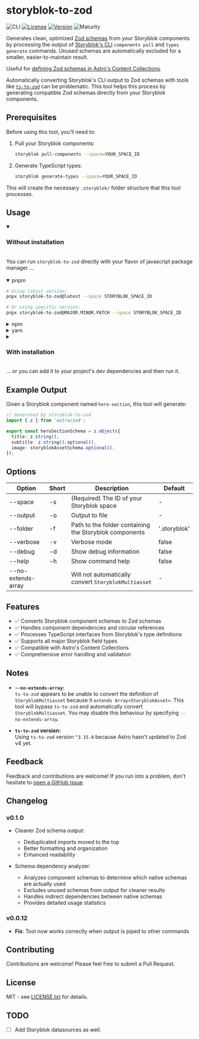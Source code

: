 # storyblok-to-zod

![CLI](https://img.shields.io/badge/CLI-grey?logo=npm)
[![License](https://img.shields.io/npm/l/storyblok-to-zod?label=license&color=blue)](https://github.com/romainpi/storyblok-to-zod/blob/main/LICENSE.txt)
[![Version](https://img.shields.io/npm/v/storyblok-to-zod?logo=npm)](https://npmjs.org/package/storyblok-to-zod)
![Maturity](https://img.shields.io/github/created-at/romainpi/storyblok-to-zod?label=born)

Generates clean, optimized [Zod schemas][zod] from your Storyblok components by processing the output of [Storyblok's
CLI][storyblok-cli] `components pull` and `types generate` commands. Unused schemas are automatically excluded for a
smaller, easier-to-maintain result.

Useful for [defining Zod schemas in Astro's Content Collections][astro-collection-schema].

Automatically converting Storyblok's CLI output to Zod schemas with tools like [`ts-to-zod`] can be problematic. This
tool helps this process by generating compatible Zod schemas directly from your Storyblok components.

## Prerequisites

Before using this tool, you'll need to:

1. Pull your Storyblok components:

   ```sh
   storyblok pull-components --space=YOUR_SPACE_ID
   ```

2. Generate TypeScript types:

   ```sh
   storyblok generate-types --space=YOUR_SPACE_ID
   ```

This will create the necessary `.storyblok/` folder structure that this tool processes.

## Usage

<details open>
  <summary>
    <h3>Without installation</h3><br/>
    You can run <code>storyblok-to-zod</code> directly with your flavor of javascript package manager ...
  </summary>
  <br/>
  <details open>
  <summary>pnpm</summary>

  ```sh
  # Using latest version:
  pnpx storyblok-to-zod@latest --space STORYBLOK_SPACE_ID

  # Or using specific version:
  pnpx storyblok-to-zod@MAJOR.MINOR.PATCH --space STORYBLOK_SPACE_ID
  ```
  </details>
  <details>
  <summary>npm</summary>

  ```sh
  # Using latest version:
  npx storyblok-to-zod@latest --space STORYBLOK_SPACE_ID
  
  # Or using specific version:
  npx storyblok-to-zod@MAJOR.MINOR.PATCH --space STORYBLOK_SPACE_ID
  ```
  </details>
  <details>
  <summary>yarn</summary>

  ```sh
  yarn dlx storyblok-to-zod --space STORYBLOK_SPACE_ID
  ```
  </details>
</details>

<details>
  <summary>
    <h3>With installation</h3><br/>
    ... or you can add it to your project's dev dependencies and then run it.
  </summary>

  #### Installing

  <details open>
    <summary>pnpm</summary>

  ```sh
  pnpm add storyblok-to-zod --dev
  ```
  </details>
  <details>
  <summary>npm</summary>

  ```sh
  npm install storyblok-to-zod --save-dev
  ```
  </details>
  <details>
  <summary>yarn</summary>

  ```sh
  yarn add storyblok-to-zod --dev
  ```

  </details>

  #### Running


  <details open>
  <summary>pnpm</summary>

  ```sh
  pnpm storyblok-to-zod --space STORYBLOK_SPACE_ID
  ```
  </details>
  <details>
  <summary>yarn</summary>

  ```sh
  yarn storyblok-to-zod --space STORYBLOK_SPACE_ID
  ```
  </details>



</details>


## Example Output

Given a Storyblok component named `hero-section`, this tool will generate:

```typescript
// Generated by storyblok-to-zod
import { z } from 'astro/zod';

export const heroSectionSchema = z.object({
  title: z.string(),
  subtitle: z.string().optional(),
  image: storyblokAssetSchema.optional(),
});
```

## Options

| Option              | Short | Description                                            | Default                      |
| ---------           | ----- | ------------------------------------------------------ | ---------------------------- |
| --space             | -s    | (Required) The ID of your Storyblok space              | -                            |
| --output            | -o    | Output to file                                         | -                            |
| --folder            | -f    | Path to the folder containing the Storyblok components | '.storyblok'                 |
| --verbose           | -v    | Verbose mode                                           | false                        |
| --debug             | -d    | Show debug information                                 | false                        |
| --help              | -h    | Show command help                                      | false                        |
| --no-extends-array  |       | Will not automatically convert `StoryblokMultiasset`   | -                            |

## Features

- ✅ Converts Storyblok component schemas to Zod schemas
- ✅ Handles component dependencies and circular references
- ✅ Processes TypeScript interfaces from Storyblok's type definitions
- ✅ Supports all major Storyblok field types
- ✅ Compatible with Astro's Content Collections
- ✅ Comprehensive error handling and validation

## Notes

- __`--no-extends-array`:__  
  `ts-to-zod` appears to be unable to convert the definition of
`StoryblokMultiasset` because it `extends Array<StoryblokAsset>`. This tool will
bypass `ts-to-zod` and automatically convert `StoryblokMultiasset`. You may
disable this behaviour by specifying `--no-extends-array`.

- __`ts-to-zod` version:__  
  Using `ts-to-zod` version `^3.15.0` because Astro hasn't updated to Zod v4 yet.

## Feedback

Feedback and contributions are welcome! If you run into a problem, don't hesitate to [open a GitHub issue][new-issue].

## Changelog

### v0.1.0

- Cleaner Zod schema output:
  - Deduplicated imports moved to the top
  - Better formatting and organization
  - Enhanced readability

- Schema dependency analyzer:
  - Analyzes component schemas to determine which native schemas are actually used
  - Excludes unused schemas from output for cleaner results
  - Handles indirect dependencies between native schemas
  - Provides detailed usage statistics

### v0.0.12

- **Fix**: Tool now works correctly when output is piped to other commands

## Contributing

Contributions are welcome! Please feel free to submit a Pull Request.

## License

MIT - see [LICENSE.txt](LICENSE.txt) for details.

## TODO

- [ ] Add Storyblok datasources as well.

[astro-collection-schema]: https://docs.astro.build/en/guides/content-collections/#defining-the-collection-schema
[`ts-to-zod`]: https://www.npmjs.com/package/ts-to-zod
[storyblok-cli]: https://www.storyblok.com/docs/packages/storyblok-cli
[zod]: https://zod.dev
[new-issue]: https://github.com/romainpi/storyblok-to-zod/issues/new
